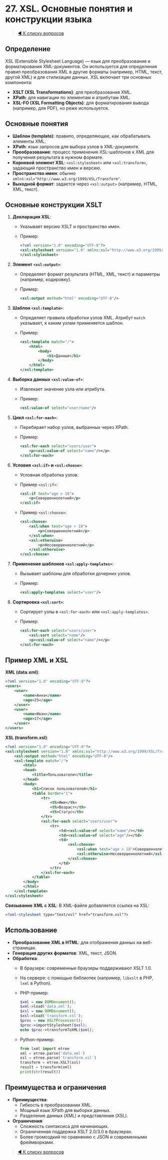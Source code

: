 # 27. XSL. Основные понятия и конструкции языка

> [◀️ К списку вопросов](../README.md#вопросы)

## Определение

XSL (Extensible Stylesheet Language) — язык для преобразования и форматирования XML-документов. Он используется для определения правил преобразования XML в другие форматы (например, HTML, текст, другой XML) и для стилизации данных. XSL включает три основных компонента:

- **XSLT (XSL Transformations)**: для преобразования XML.
- **XPath**: для навигации по элементам и атрибутам XML.
- **XSL-FO (XSL Formatting Objects)**: для форматирования вывода (например, для PDF), но реже используется.

## Основные понятия

- **Шаблон (template)**: правило, определяющее, как обрабатывать элементы XML.
- **XPath**: язык запросов для выбора узлов в XML-документе.
- **Преобразование**: процесс применения XSL-шаблонов к XML для получения результата в нужном формате.
- **Корневой элемент XSL**: `<xsl:stylesheet>` или `<xsl:transform>`, задающий пространство имен и версию.
- **Пространство имен**: обычно `xmlns:xsl="http://www.w3.org/1999/XSL/Transform"`.
- **Выходной формат**: задается через `<xsl:output>` (например, HTML, XML, текст).

## Основные конструкции XSLT

1. **Декларация XSL**:
   - Указывает версию XSLT и пространство имен.
   - Пример:

     ```xml
     <?xml version="1.0" encoding="UTF-8"?>
     <xsl:stylesheet version="1.0" xmlns:xsl="http://www.w3.org/1999/XSL/Transform">
     </xsl:stylesheet>
     ```

2. **Элемент `<xsl:output>`**:
   - Определяет формат результата (HTML, XML, текст) и параметры (например, кодировку).
   - Пример:

     ```xml
     <xsl:output method="html" encoding="UTF-8"/>
     ```

3. **Шаблон `<xsl:template>`**:
   - Определяет правила обработки узлов XML. Атрибут `match` указывает, к каким узлам применяется шаблон.
   - Пример:

     ```xml
     <xsl:template match="/">
         <html>
             <body>
                 <h1>Данные</h1>
             </body>
         </html>
     </xsl:template>
     ```

4. **Выборка данных `<xsl:value-of>`**:
   - Извлекает значение узла или атрибута.
   - Пример:

     ```xml
     <xsl:value-of select="user/name"/>
     ```

5. **Цикл `<xsl:for-each>`**:
   - Перебирает набор узлов, выбранных через XPath.
   - Пример:

     ```xml
     <xsl:for-each select="users/user">
         <p><xsl:value-of select="name"/></p>
     </xsl:for-each>
     ```

6. **Условия `<xsl:if>` и `<xsl:choose>`**:
   - Условная обработка узлов.
   - Пример `<xsl:if>`:

     ```xml
     <xsl:if test="age > 18">
         <p>Совершеннолетний</p>
     </xsl:if>
     ```

   - Пример `<xsl:choose>`:

     ```xml
     <xsl:choose>
         <xsl:when test="age > 18">
             <p>Совершеннолетний</p>
         </xsl:when>
         <xsl:otherwise>
             <p>Несовершеннолетний</p>
         </xsl:otherwise>
     </xsl:choose>
     ```

7. **Применение шаблонов `<xsl:apply-templates>`**:
   - Вызывает шаблоны для обработки дочерних узлов.
   - Пример:

     ```xml
     <xsl:apply-templates select="user"/>
     ```

8. **Сортировка `<xsl:sort>`**:
   - Сортирует узлы в `<xsl:for-each>` или `<xsl:apply-templates>`.
   - Пример:

     ```xml
     <xsl:for-each select="users/user">
         <xsl:sort select="name"/>
         <p><xsl:value-of select="name"/></p>
     </xsl:for-each>
     ```

## Пример XML и XSL

**XML (data.xml)**:

```xml
<?xml version="1.0" encoding="UTF-8"?>
<users>
    <user>
        <name>Анна</name>
        <age>25</age>
    </user>
    <user>
        <name>Иван</name>
        <age>17</age>
    </user>
</users>
```

**XSL (transform.xsl)**:

```xml
<?xml version="1.0" encoding="UTF-8"?>
<xsl:stylesheet version="1.0" xmlns:xsl="http://www.w3.org/1999/XSL/Transform">
    <xsl:output method="html" encoding="UTF-8"/>
    <xsl:template match="/">
        <html>
        <head>
            <title>Пользователи</title>
        </head>
        <body>
            <h1>Список пользователей</h1>
            <table border="1">
                <tr>
                    <th>Имя</th>
                    <th>Возраст</th>
                    <th>Статус</th>
                </tr>
                <xsl:for-each select="users/user">
                    <tr>
                        <td><xsl:value-of select="name"/></td>
                        <td><xsl:value-of select="age"/></td>
                        <td>
                            <xsl:choose>
                                <xsl:when test="age > 18">Совершеннолетний</xsl:when>
                                <xsl:otherwise>Несовершеннолетний</xsl:otherwise>
                            </xsl:choose>
                        </td>
                    </tr>
                </xsl:for-each>
            </table>
        </body>
        </html>
    </xsl:template>
</xsl:stylesheet>
```

**Связывание XML с XSL**:
В XML-файле добавляется ссылка на XSL:

```xml
<?xml-stylesheet type="text/xsl" href="transform.xsl"?>
```

## Использование

- **Преобразование XML в HTML**: для отображения данных на веб-страницах.
- **Генерация других форматов**: XML, текст, JSON.
- **Обработка**:
  - В браузере: современные браузеры поддерживают XSLT 1.0.
  - На сервере: с помощью библиотек (например, `libxslt` в PHP, `lxml` в Python).
  - PHP-пример:

    ```php
    $xml = new DOMDocument();
    $xml->load('data.xml');
    $xsl = new DOMDocument();
    $xsl->load('transform.xsl');
    $proc = new XSLTProcessor();
    $proc->importStylesheet($xsl);
    echo $proc->transformToXML($xml);
    ```

  - Python-пример:

    ```python
    from lxml import etree
    xml = etree.parse('data.xml')
    xsl = etree.parse('transform.xsl')
    transform = etree.XSLT(xsl)
    result = transform(xml)
    print(str(result))
    ```

## Преимущества и ограничения

- **Преимущества**:
  - Гибкость в преобразовании XML.
  - Мощный язык XPath для выборки данных.
  - Разделение данных (XML) и представления (XSL).
- **Ограничения**:
  - Сложность синтаксиса для начинающих.
  - Ограниченная поддержка XSLT 2.0/3.0 в браузерах.
  - Более громоздкий по сравнению с JSON и современными фреймворками.

> [◀️ К списку вопросов](../README.md#вопросы)
